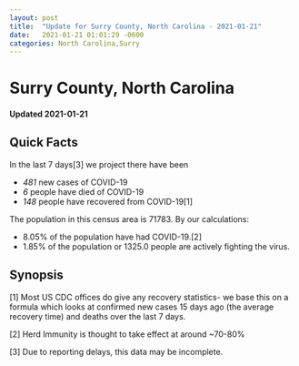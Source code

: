 ```yaml
---
layout: post
title:  "Update for Surry County, North Carolina - 2021-01-21"
date:   2021-01-21 01:01:29 -0600
categories: North Carolina,Surry
---
```


# Surry County, North Carolina
#### Updated 2021-01-21

## Quick Facts

In the last 7 days[3] we project there have been
- *481* new cases of COVID-19
- *6* people have died of COVID-19
- *148* people have recovered from COVID-19[1]

The population in this census area is 71783. By our calculations:
- 8.05% of the population have had COVID-19.[2]
- 1.85% of the population or 1325.0 people are actively fighting the virus.

## Synopsis




[1] Most US CDC offices do give any recovery statistics- we base this on a formula which looks at confirmed new cases
15 days ago (the average recovery time) and deaths over the last 7 days.

[2] Herd Immunity is thought to take effect at around ~70-80%

[3] Due to reporting delays, this data may be incomplete.
 
    